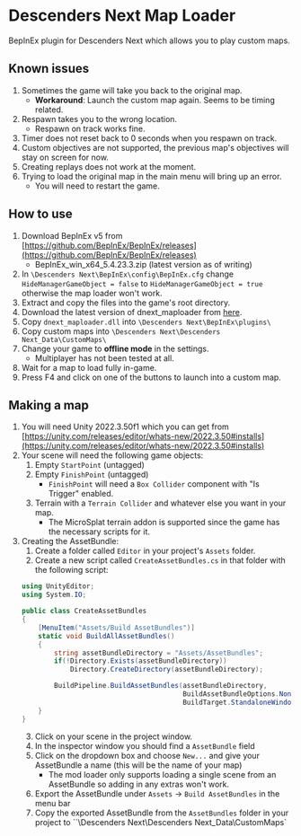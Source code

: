 # Descenders Next Map Loader
BepInEx plugin for Descenders Next which allows you to play custom maps.

## Known issues
1. Sometimes the game will take you back to the original map.
    - **Workaround**: Launch the custom map again. Seems to be timing related.
2. Respawn takes you to the wrong location.
    - Respawn on track works fine.
3. Timer does not reset back to 0 seconds when you respawn on track.
4. Custom objectives are not supported, the previous map's objectives will stay on screen for now.
5. Creating replays does not work at the moment.
6. Trying to load the original map in the main menu will bring up an error.
    - You will need to restart the game.

## How to use
1. Download BepInEx v5 from [https://github.com/BepInEx/BepInEx/releases](https://github.com/BepInEx/BepInEx/releases)
    -  BepInEx_win_x64_5.4.23.3.zip (latest version as of writing)
2. In `\Descenders Next\BepInEx\config\BepInEx.cfg` change `HideManagerGameObject = false` to `HideManagerGameObject = true` otherwise the map loader won't work.
2. Extract and copy the files into the game's root directory.
3. Download the latest version of dnext_maploader from [here](https://github.com/Notexe/dnext_maploader/releases/latest/download/dnext_maploader.zip).
4. Copy `dnext_maploader.dll` into `\Descenders Next\BepInEx\plugins\`
5. Copy custom maps into `\Descenders Next\Descenders Next_Data\CustomMaps\`
6. Change your game to **offline mode** in the settings.
    - Multiplayer has not been tested at all.
7. Wait for a map to load fully in-game.
8. Press F4 and click on one of the buttons to launch into a custom map.

## Making a map
1. You will need Unity 2022.3.50f1 which you can get from [https://unity.com/releases/editor/whats-new/2022.3.50#installs](https://unity.com/releases/editor/whats-new/2022.3.50#installs)
2. Your scene will need the following game objects:
    1. Empty `StartPoint` (untagged)
    2. Empty `FinishPoint` (untagged)
        - `FinishPoint` will need a `Box Collider` component with "Is Trigger" enabled.
    3. Terrain with a `Terrain Collider` and whatever else you want in your map.
        - The MicroSplat terrain addon is supported since the game has the necessary scripts for it.
3. Creating the AssetBundle:
    1. Create a folder called `Editor` in your project's `Assets` folder.
    2. Create a new script called `CreateAssetBundles.cs` in that folder with the following script:
    ```csharp
    using UnityEditor;
    using System.IO;

    public class CreateAssetBundles
    {
        [MenuItem("Assets/Build AssetBundles")]
        static void BuildAllAssetBundles()
        {
            string assetBundleDirectory = "Assets/AssetBundles";
            if(!Directory.Exists(assetBundleDirectory))
                Directory.CreateDirectory(assetBundleDirectory);

            BuildPipeline.BuildAssetBundles(assetBundleDirectory,
                                            BuildAssetBundleOptions.None,
                                            BuildTarget.StandaloneWindows);
        }
    }
    ```
    3. Click on your scene in the project window.
    4. In the inspector window you should find a `AssetBundle` field
    5. Click on the dropdown box and choose `New...` and give your AssetBundle a name (this will be the name of your map)
        - The mod loader only supports loading a single scene from an AssetBundle so adding in any extras won't work.
    6. Export the AssetBundle under `Assets` -> `Build AssetBundles` in the menu bar
    7. Copy the exported AssetBundle from the `AssetBundles` folder in your project to ``\Descenders Next\Descenders Next_Data\CustomMaps\`